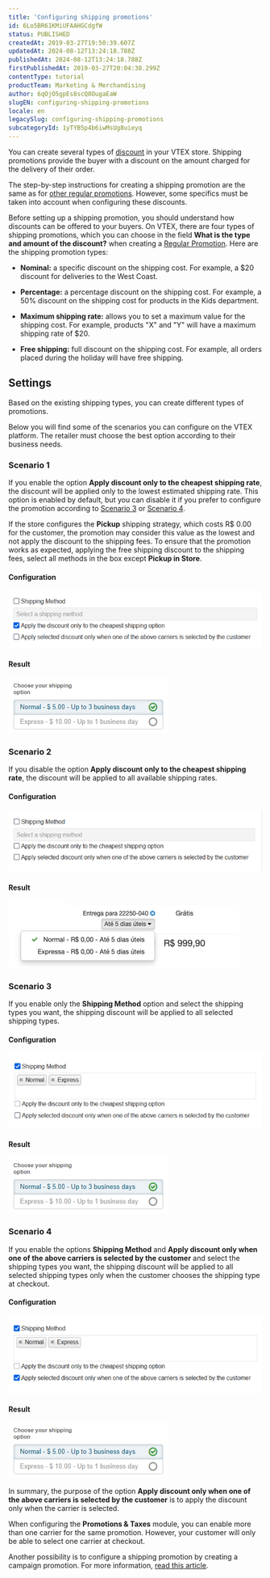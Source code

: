 ```yaml
---
title: 'Configuring shipping promotions'
id: 6Lo5BR61KMiUFAAHGCdgfW
status: PUBLISHED
createdAt: 2019-03-27T19:50:39.607Z
updatedAt: 2024-08-12T13:24:18.788Z
publishedAt: 2024-08-12T13:24:18.788Z
firstPublishedAt: 2019-03-27T20:04:38.299Z
contentType: tutorial
productTeam: Marketing & Merchandising
author: 6qOjO5gpEs8scQ8OugaEaW
slugEN: configuring-shipping-promotions
locale: en
legacySlug: configuring-shipping-promotions
subcategoryId: 1yTYB5p4b6iwMsUg8uieyq
---
```


You can create several types of [discount](https://help.vtex.com/pt/tutorial/como-criar-promocoes--tutorials_320#) in your VTEX store. Shipping promotions provide the buyer with a discount on the amount charged for the delivery of their order.

The step-by-step instructions for creating a shipping promotion are the same as for [other regular promotions](https://help.vtex.com/en/tutorial/regular-promotion--tutorials_327"). However, some specifics must be taken into account when configuring these discounts.

Before setting up a shipping promotion, you should understand how discounts can be offered to your buyers. On VTEX, there are four types of shipping promotions, which you can choose in the field **What is the type and amount of the discount?** when creating a [Regular Promotion](https://help.vtex.com/en/tutorial/regular-promotion--tutorials_327). Here are the shipping promotion types:

- **Nominal:** a specific discount on the shipping cost. For example,  a $20 discount for deliveries to the West Coast.

- **Percentage:** a percentage discount on the shipping cost. For example,  a 50% discount on the shipping cost for products in the Kids department.

- **Maximum shipping rate:** allows you to set a maximum value for the shipping cost. For example, products "X" and "Y" will have a maximum shipping rate of $20.

- **Free shipping:** full discount on the shipping cost. For example, all orders placed during the holiday will have free shipping.

## Settings

Based on the existing shipping types, you can create different types of promotions.

Below you will find some of the scenarios you can configure on the VTEX platform. The retailer must choose the best option according to their business needs.

### Scenario 1

If you enable the option **Apply discount only to the cheapest shipping rate**, the discount will be applied only to the lowest estimated shipping rate. This option is enabled by default, but you can disable it if you prefer to configure the promotion according to [Scenario 3](#scenario-3) or [Scenario 4](#scenario-4). 

If the store configures the __Pickup__ shipping strategy, which costs R$ 0.00 for the customer, the promotion may consider this value as the lowest and not apply the discount to the shipping fees. To ensure that the promotion works as expected, applying the free shipping discount to the shipping fees, select all methods in the box except __Pickup in Store__.

#### Configuration
![Apply the discount only to the cheapest shipping option - EN](https://raw.githubusercontent.com/vtexdocs/help-center-content/refs/heads/main/docs/en/tutorials/Promotions%20&%20taxes/Promotions/configuring-shipping-promotions_1.png)

#### Result
![saggin frete ingles.PNG?h=250](https://raw.githubusercontent.com/vtexdocs/help-center-content/refs/heads/main/docs/en/tutorials/Promotions%20&%20taxes/Promotions/configuring-shipping-promotions_2.png)

### Scenario 2

If you disable the option **Apply discount only to the cheapest shipping rate**, the discount will be applied to all available shipping rates.

#### Configuration
![Nenhum frete selecionado - EN](https://raw.githubusercontent.com/vtexdocs/help-center-content/refs/heads/main/docs/en/tutorials/Promotions%20&%20taxes/Promotions/configuring-shipping-promotions_3.png)

#### Result
![saggincaso2.2](https://raw.githubusercontent.com/vtexdocs/help-center-content/refs/heads/main/docs/en/tutorials/Promotions%20&%20taxes/Promotions/configuring-shipping-promotions_4.png)

### Scenario 3

If you enable only the **Shipping Method** option and select the shipping types you want, the shipping discount will be applied to all selected shipping types.

#### Configuration
![Shipping Method - EN](https://raw.githubusercontent.com/vtexdocs/help-center-content/refs/heads/main/docs/en/tutorials/Promotions%20&%20taxes/Promotions/configuring-shipping-promotions_5.png)

#### Result
![saggin frete ingles.PNG?h=250](https://raw.githubusercontent.com/vtexdocs/help-center-content/refs/heads/main/docs/en/tutorials/Promotions%20&%20taxes/Promotions/configuring-shipping-promotions_6.png)

### Scenario 4

If you enable the options **Shipping Method** and **Apply discount only when one of the above carriers is selected by the customer** and select the shipping types you want, the shipping discount will be applied to all selected shipping types only when the customer chooses the shipping type at checkout.

#### Configuration
![Tipo de Frete e Aplicar o desconto somente quando uma das transportadoras acima for selecionada pelo cliente - EN](https://raw.githubusercontent.com/vtexdocs/help-center-content/refs/heads/main/docs/en/tutorials/Promotions%20&%20taxes/Promotions/configuring-shipping-promotions_7.png)

#### Result
![saggin frete ingles.PNG?h=250](https://raw.githubusercontent.com/vtexdocs/help-center-content/refs/heads/main/docs/en/tutorials/Promotions%20&%20taxes/Promotions/configuring-shipping-promotions_8.png)

In summary, the purpose of the option **Apply discount only when one of the above carriers is selected by the customer** is to apply the discount only when the carrier is selected.

When configuring the **Promotions & Taxes** module, you can enable more than one carrier for the same promotion. However, your customer will only be able to select one carrier at checkout.

Another possibility is to configure a shipping promotion by creating a campaign promotion. For more information, [read this article](https://help.vtex.com/en/tutorial/creating-a-campaign-benefit--1ChYXhK2AQGuS6wAqS8Ume).
